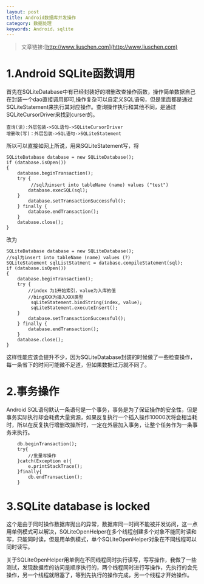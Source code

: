 ```yaml
---
layout: post
title: Android数据库并发操作
category: 数据处理
keywords: Android，sqlite
---
```



>文章链接:[http://www.liuschen.com](http://www.liuschen.com)

# 1.Android SQLite函数调用

首先在SQLiteDatabase中有已经封装好的增删改查操作函数，操作简单数据自己在封装一个dao直接调用即可,操作复杂可以自定义SQL语句，但是里面都是通过SQLiteStatement来执行其对应操作。查询操作执行和其他不同，是通过SQLiteCursorDriver来找到curser的。

	查询(读):外层包装->SQL语句->SQLiteCursorDriver
	增删改(写)：外层包装->SQL语句->SQLiteStatement
	

所以可以直接如网上所说，用来SQLiteStatement写，将

	SQLiteDatabase database = new SQLiteDatabase();  
	if (database.isOpen())   
	{  
	    database.beginTransaction();  
	    try {  
	         //sql为insert into tableName (name) values ("test")  
	        database.execSQL(sql);  
	    }  
	        database.setTransactionSuccessful();  
	    } finally {  
	        database.endTransaction();  
	    }  
	    database.close();  
	} 

改为

	SQLiteDatabase database = new SQLiteDatabase();  
	//sql为insert into tableName (name) values (?)  
	SQLiteStatement sqlListStatment = database.compileStatement(sql);  
	if (database.isOpen())   
	{  
	    database.beginTransaction();  
	    try {  
	        //index 为1开始索引，value为入库的值  
	        //bingXXX为插入XXX类型
	         sqLiteStatement.bindString(index, value);  
	         sqLiteStatement.executeInsert();  
	    }  
	        database.setTransactionSuccessful();  
	    } finally {  
	        database.endTransaction();  
	    }  
	    database.close();
	}

这样性能应该会提升不少，因为SQLiteDatabase封装的时候做了一些检查操作，每一条省下的时间可能微不足道，但如果数据过万就不同了。


# 2.事务操作

Android SQL语句默认一条语句是一个事务，事务是为了保证操作的安全性，但是事务实际执行却会耗费大量资源，如果反复执行一个插入操作10000次将会相当耗时，所以在反复执行增删改操所时，一定在外层加入事务，让整个任务作为一条事务来执行。

		db.beginTransaction();
		try{
			//批量写操作
		}catch(Exception e){
			e.printStackTrace();
		}finally{
			db.endTransaction();
		}


# 3.SQLite database is locked

这个是由于同时操作数据库抛出的异常，数据库同一时间不能被并发访问，这一点用单例模式可以解决，SQLiteOpenHelper在多个线程创建多个对象不能同时读和写，只能同时读，但是用单例模式，单个SQLiteOpenHelper对象在不同线程可以同时读写。

关于SQLiteOpenHelper用单例在不同线程同时执行读写，写写操作，我做了一些测试，发现数据库的访问是顺序执行的，两个线程同时进行写操作，先执行的会先操作，另一个线程就阻塞了，等到先执行的操作完成，另一个线程才开始操作。

